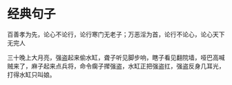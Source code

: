 # 经典句子
百善孝为先，论心不论行，论行寒门无老子；万恶淫为首，论行不论心，论心天下无完人

三十晚上大月亮，强盗起来偷水缸，聋子听见脚步响，瞎子看见翻院墙，哑巴高喊贼来了，麻子起来点兵将，命令瘸子撵强盗，水缸正把强盗扛，强盗反身几耳光，打得水缸只叫娘。
